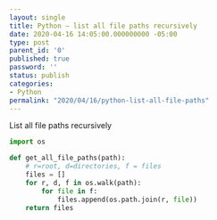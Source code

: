 ```yaml
---
layout: single
title: Python – list all file paths recursively
date: 2020-04-16 14:05:00.000000000 -05:00
type: post
parent_id: '0'
published: true
password: ''
status: publish
categories:
- Python
permalink: "2020/04/16/python-list-all-file-paths"
---
```


List all file paths recursively
```python
import os

def get_all_file_paths(path):
    # r=root, d=directories, f = files
    files = []
    for r, d, f in os.walk(path):
        for file in f:
            files.append(os.path.join(r, file))
    return files
```      
